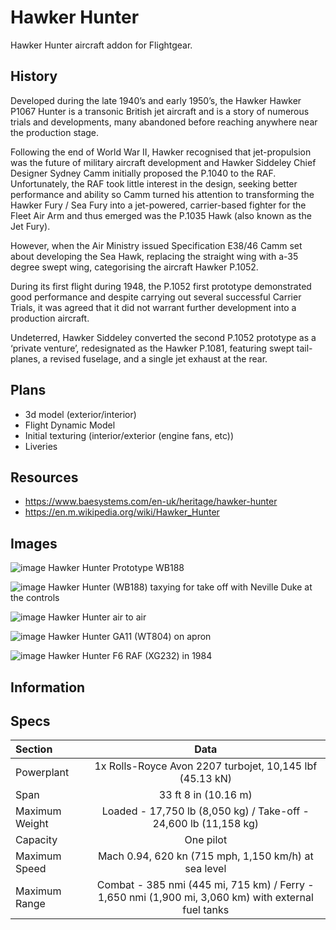 # Hawker Hunter
Hawker Hunter aircraft addon for Flightgear.

## History
Developed during the late 1940’s and early 1950’s, the Hawker Hawker P1067 Hunter is a transonic British jet aircraft and is a story of numerous trials and developments, many abandoned before reaching anywhere near the production stage.
 
Following the end of World War II, Hawker recognised that jet-propulsion was the future of military aircraft development and Hawker Siddeley  Chief Designer Sydney Camm initially proposed the P.1040 to the RAF. Unfortunately, the RAF took little interest in the design, seeking better performance and ability so Camm turned his attention to transforming the Hawker Fury / Sea Fury into a jet-powered, carrier-based fighter for the Fleet Air Arm and thus emerged was the P.1035 Hawk (also known as the Jet Fury). 
 
However, when the Air Ministry issued Specification E38/46 Camm set about developing the Sea Hawk, replacing the straight wing with a-35 degree swept wing, categorising the aircraft Hawker P.1052.
 
During its first flight during 1948, the P.1052 first prototype demonstrated good performance and despite carrying out several successful Carrier Trials, it was agreed that it did not warrant further development into a production aircraft.
 
Undeterred, Hawker Siddeley converted the second P.1052 prototype as a ‘private venture’, redesignated as the Hawker P.1081, featuring swept tail-planes, a revised fuselage, and a single jet exhaust at the rear.

## Plans
- 3d model (exterior/interior)
- Flight Dynamic Model
- Initial texturing (interior/exterior (engine fans, etc))
- Liveries

## Resources
- https://www.baesystems.com/en-uk/heritage/hawker-hunter
- https://en.m.wikipedia.org/wiki/Hawker_Hunter



## Images
![image](https://user-images.githubusercontent.com/83363242/224657194-475fdfb0-0edf-4819-84d4-dd08772a7882.png)
Hawker Hunter Prototype WB188

![image](https://user-images.githubusercontent.com/83363242/224657765-9b5f8f82-7e08-44a1-ad72-828cb054883b.png)
Hawker Hunter (WB188) taxying for take off with Neville Duke at the controls

![image](https://user-images.githubusercontent.com/83363242/224657855-00443b1e-29a4-45f0-975f-32fc38f4cc39.png)
Hawker Hunter air to air

![image](https://user-images.githubusercontent.com/83363242/224658220-b81d0486-c16a-4f82-89b0-cf76a86360c2.png)
Hawker Hunter GA11 (WT804) on apron

![image](https://user-images.githubusercontent.com/83363242/224658293-326d9f64-77cf-4d88-9c2e-010c993bdcf7.png)
Hawker Hunter F6 RAF (XG232) in 1984

## Information
## Specs
| Section | Data |
| :--- | :----: |
| Powerplant | 1x Rolls-Royce Avon 2207 turbojet, 10,145 lbf (45.13 kN) |
| Span | 33 ft 8 in (10.16 m) |
| Maximum Weight | Loaded - 17,750 lb (8,050 kg) / Take-off - 24,600 lb (11,158 kg) |
| Capacity | One pilot |
| Maximum Speed | Mach 0.94, 620 kn (715 mph, 1,150 km/h) at sea level |
| Maximum Range | Combat - 385 nmi (445 mi, 715 km) / Ferry - 1,650 nmi (1,900 mi, 3,060 km) with external fuel tanks |
